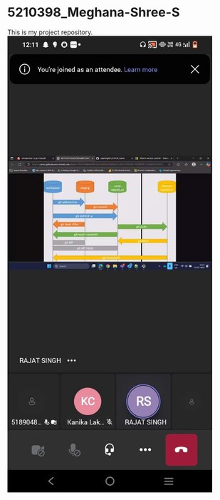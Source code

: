 # 5210398_Meghana-Shree-S
This is my project repository.
![image alt](https://github.com/Meghanashree123/5210398_Meghana-Shree-S/blob/ade383cf2b4b397dace317287108566f36891221/git.jpeg)
